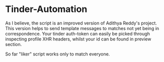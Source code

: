# Tinder-Automation
As I believe, the script is an improved version of Adithya Reddy's project.
This version helps to send template messages to matches not yet being in correspondence.
Your tinder auth-token can easily be picked through inspecting profile XHR headers, 
whilst your id can be found in preview section.

So far "liker" script works only to match everyone.

